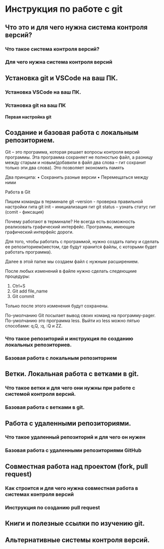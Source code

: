 # Инструкция по работе с git

## Что это и для чего нужна система контроля версий?

### Что такое система контроля версий?

### Для чего нужна система контроля версий

## Установка git и VSCode на ваш ПК.

### Установка VSCode на ваш ПК.

### Установка git на ваш ПК

#### Первая настройка git

## Создание и базовая работа с локальным репозиторием.

Git – это программа, которая решает вопросы контроля версий программы. Эта программа сохраняет не полностью файл, а разницу между старым и новым(добавили в файл два слова – гит сохранит только эти два слова). Это позволяет экономить память

Два принципа:
•	Сохранить разные версии
•	Перемещаться между ними

Работа в Git

Пишем команды в терминале
git –version  - проверка правильной настройки гита
git init – инициализация гит
git status – узнать статус гит (comit -  фиксация)

Почему работают в терминале? Не всегда есть возможность реализовать графический интерфейс. Программы, имеющие графический интерфейс дороги. 

Для того, чтобы работать с программой, нужно создать папку и сделать ее репозиторием(местом, где будут хранится файлы, с которыми будет работать программа).

Далее в этой папке мы создаем файл с нужным расширением.

После любых изменений в файле нужно сделать следеющиие процедуры:
1.	Ctrl+S
2.	Git add file_name
3.	Git commit

Только после этого изменения будут сохранены.

По-умолчанию Git посылает вывод своих команд на программу-pager. По-умолчанию это программа less. Выйти из less можно пятью способами: q,Q, :q, :Q и ZZ.


### Что такое репозиторий и инструкция по созданию локальных репозиториев.

### Базовая работа с локальным репозиторием

## Ветки. Локальная работа с ветками в git.

### Что такое ветки и для чего они нужны при работе с системой контроля версий.

### Базовая работа с ветками в git.

## Работа с удаленными репозиториями.

### Что такое удаленный репозиторий и для чего он нужен

### Базовая работа с удаленными репозиториями GitHub

## Совместная работа над проектом (fork, pull request)

### Как строится и для чего нужна совместная работа в системах контроля версий

### Инструкция по созданию pull request

## Книги и полезные ссылки по изучению git.

## Альтернативные системы контроля версий.
